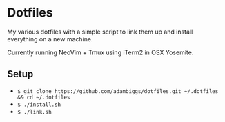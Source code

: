 # Dotfiles
My various dotfiles with a simple script to link them up and install everything
on a new machine.

Currently running NeoVim + Tmux using iTerm2 in OSX Yosemite.


## Setup
- `$ git clone https://github.com/adambiggs/dotfiles.git ~/.dotfiles && cd ~/.dotfiles`
- `$ ./install.sh`
- `$ ./link.sh`
